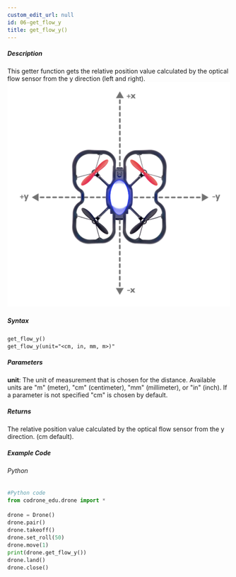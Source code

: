 ```yaml
---
custom_edit_url: null
id: 06-get_flow_y
title: get_flow_y()
---
```


##### Description

This getter function gets the relative position value calculated by the optical flow sensor from the y direction (left and right). <br />
![y position image](topdown_xy.png)

##### Syntax
```get_flow_y()```<br />
```get_flow_y(unit="<cm, in, mm, m>)"```<br />

##### Parameters
**unit**: The unit of measurement that is chosen for the distance. Available units are "m" (meter), "cm" (centimeter), "mm" (millimeter), or "in" (inch). If a parameter is not specified "cm" is chosen by default.


##### Returns

The relative position value calculated by the optical flow sensor from the y direction. (cm default).

##### Example Code
###### Python
```python
#Python code
from codrone_edu.drone import *

drone = Drone()
drone.pair()
drone.takeoff()
drone.set_roll(50)
drone.move(1)
print(drone.get_flow_y())
drone.land()
drone.close()

```
